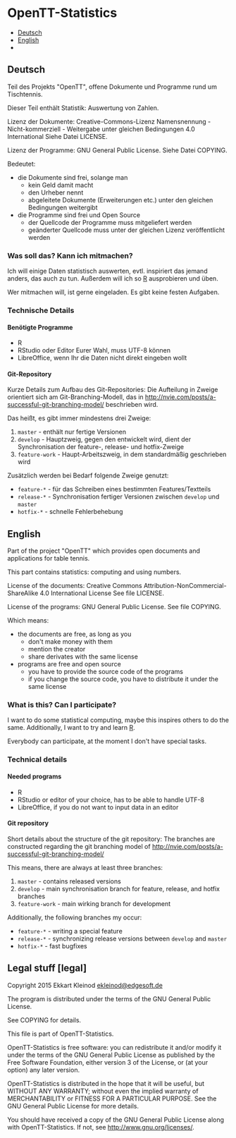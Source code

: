# OpenTT-Statistics

- [Deutsch](#deutsch)
- [English](#english)
- [](#legal-stuff)

## Deutsch

Teil des Projekts "OpenTT", offene Dokumente und Programme rund um Tischtennis.

Dieser Teil enthält Statistik: Auswertung von Zahlen.

Lizenz der Dokumente: Creative-Commons-Lizenz Namensnennung - Nicht-kommerziell - Weitergabe unter gleichen Bedingungen 4.0 International
Siehe Datei LICENSE.

Lizenz der Programme: GNU General Public License.
Siehe Datei COPYING.

Bedeutet:

- die Dokumente sind frei, solange man
	- kein Geld damit macht
	- den Urheber nennt
	- abgeleitete Dokumente (Erweiterungen etc.) unter den gleichen Bedingungen weitergibt
- die Programme sind frei und Open Source
	- der Quellcode der Programme muss mitgeliefert werden
	- geänderter Quellcode muss unter der gleichen Lizenz veröffentlicht werden

### Was soll das? Kann ich mitmachen?

Ich will einige Daten statistisch auswerten, evtl. inspiriert das jemand anders, das auch zu tun.
Außerdem will ich so [R](https://www.r-project.org/) ausprobieren und üben.

Wer mitmachen will, ist gerne eingeladen.
Es gibt keine festen Aufgaben.

### Technische Details

#### Benötigte Programme

- R
- RStudio oder Editor Eurer Wahl, muss UTF-8 können
- LibreOffice, wenn Ihr die Daten nicht direkt eingeben wollt

#### Git-Repository

Kurze Details zum Aufbau des Git-Repositories:
Die Aufteilung in Zweige orientiert sich am Git-Branching-Modell, das in http://nvie.com/posts/a-successful-git-branching-model/ beschrieben wird.

Das heißt, es gibt immer mindestens drei Zweige:

1. `master` - enthält nur fertige Versionen
2. `develop` - Hauptzweig, gegen den entwickelt wird, dient der Synchronisation der feature-, release- und hotfix-Zweige
3. `feature-work` - Haupt-Arbeitszweig, in dem standardmäßig geschrieben wird

Zusätzlich werden bei Bedarf folgende Zweige genutzt:

- `feature-*` - für das Schreiben eines bestimmten Features/Textteils
- `release-*` - Synchronisation fertiger Versionen zwischen `develop` und `master`
- `hotfix-*` - schnelle Fehlerbehebung

## English

Part of the project "OpenTT" which provides open documents and applications for table tennis.

This part contains statistics: computing and using numbers.

License of the documents: Creative Commons Attribution-NonCommercial-ShareAlike 4.0 International License
See file LICENSE.

License of the programs: GNU General Public License.
See file COPYING.

Which means:

- the documents are free, as long as you
	- don't make money with them
	- mention the creator
	- share derivates with the same license
- programs are free and open source
	- you have to provide the source code of the programs
	- if you change the source code, you have to distribute it under the same license

### What is this? Can I participate?

I want to do some statistical computing, maybe this inspires others to do the same.
Additionally, I want to try and learn [R](https://www.r-project.org/).

Everybody can participate, at the moment I don't have special tasks.

### Technical details

#### Needed programs

- R
- RStudio or editor of your choice, has to be able to handle UTF-8
- LibreOffice, if you do not want to input data in an editor

#### Git repository

Short details about the structure of the git repository:
The branches are constructed regarding the git branching model of http://nvie.com/posts/a-successful-git-branching-model/

This means, there are always at least three branches:

1. `master` - contains released versions
2. `develop` - main synchronisation branch for feature, release, and hotfix branches
3. `feature-work` - main wirking branch for development

Additionally, the following branches my occur:

- `feature-*` - writing a special feature
- `release-*` - synchronizing release versions between `develop` and `master`
- `hotfix-*` - fast bugfixes

## Legal stuff [legal]

Copyright 2015 Ekkart Kleinod <ekleinod@edgesoft.de>

The program is distributed under the terms of the GNU General Public License.

See COPYING for details.

This file is part of OpenTT-Statistics.

OpenTT-Statistics is free software: you can redistribute it and/or modify
it under the terms of the GNU General Public License as published by
the Free Software Foundation, either version 3 of the License, or
(at your option) any later version.

OpenTT-Statistics is distributed in the hope that it will be useful,
but WITHOUT ANY WARRANTY; without even the implied warranty of
MERCHANTABILITY or FITNESS FOR A PARTICULAR PURPOSE.  See the
GNU General Public License for more details.

You should have received a copy of the GNU General Public License
along with OpenTT-Statistics.  If not, see <http://www.gnu.org/licenses/>.

